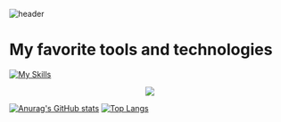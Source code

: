 ![header](https://capsule-render.vercel.app/api?type=speech&color=gradient&height=300&section=header&text=Good%20to%20see%20you%20%F0%9F%A4%97)

# My favorite tools and technologies
[![My Skills](https://skillicons.dev/icons?i=python,spark,kubernetes,elasticsearch)](https://skillicons.dev)
<p align="center">
  <a href="https://skillicons.dev">
    <img src="https://skillicons.dev/icons?i=python,apachespark,airflow,git,kubernetes,docker" />
  </a>
</p>

[![Anurag's GitHub stats](https://github-readme-stats.vercel.app/api?username=ankiyong)](https://github.com/anuraghazra/github-readme-stats)
[![Top Langs](https://github-readme-stats.vercel.app/api/top-langs/?username=ankiyong)](https://github.com/anuraghazra/github-readme-stats)
